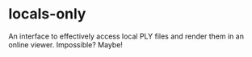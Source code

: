 # locals-only
An interface to effectively access local PLY files and render them in an online viewer. Impossible? Maybe!
